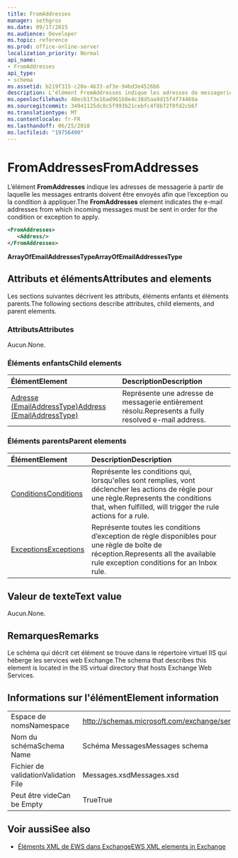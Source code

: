 ```yaml
---
title: FromAddresses
manager: sethgros
ms.date: 09/17/2015
ms.audience: Developer
ms.topic: reference
ms.prod: office-online-server
localization_priority: Normal
api_name:
- FromAddresses
api_type:
- schema
ms.assetid: b219f315-c20a-4633-af3e-94bd3e4526b6
description: L’élément FromAddresses indique les adresses de messagerie à partir de laquelle les messages entrants doivent être envoyés afin que l’exception ou la condition à appliquer.
ms.openlocfilehash: 40ecb1f3e16ad961b8e4c38d5aa9d15f4f74469a
ms.sourcegitcommit: 34041125dc8c5f993b21cebfc4f8b72f0fd2cb6f
ms.translationtype: MT
ms.contentlocale: fr-FR
ms.lasthandoff: 06/25/2018
ms.locfileid: "19756490"
---
```

# <a name="fromaddresses"></a><span data-ttu-id="16405-103">FromAddresses</span><span class="sxs-lookup"><span data-stu-id="16405-103">FromAddresses</span></span>

<span data-ttu-id="16405-104">L’élément **FromAddresses** indique les adresses de messagerie à partir de laquelle les messages entrants doivent être envoyés afin que l’exception ou la condition à appliquer.</span><span class="sxs-lookup"><span data-stu-id="16405-104">The **FromAddresses** element indicates the e-mail addresses from which incoming messages must be sent in order for the condition or exception to apply.</span></span> 
  
```XML
<FromAddresses>
   <Address/>
</FromAddresses>
```

 <span data-ttu-id="16405-105">**ArrayOfEmailAddressesType**</span><span class="sxs-lookup"><span data-stu-id="16405-105">**ArrayOfEmailAddressesType**</span></span>
## <a name="attributes-and-elements"></a><span data-ttu-id="16405-106">Attributs et éléments</span><span class="sxs-lookup"><span data-stu-id="16405-106">Attributes and elements</span></span>

<span data-ttu-id="16405-107">Les sections suivantes décrivent les attributs, éléments enfants et éléments parents.</span><span class="sxs-lookup"><span data-stu-id="16405-107">The following sections describe attributes, child elements, and parent elements.</span></span>
  
### <a name="attributes"></a><span data-ttu-id="16405-108">Attributs</span><span class="sxs-lookup"><span data-stu-id="16405-108">Attributes</span></span>

<span data-ttu-id="16405-109">Aucun.</span><span class="sxs-lookup"><span data-stu-id="16405-109">None.</span></span>
  
### <a name="child-elements"></a><span data-ttu-id="16405-110">Éléments enfants</span><span class="sxs-lookup"><span data-stu-id="16405-110">Child elements</span></span>

|<span data-ttu-id="16405-111">**Élément**</span><span class="sxs-lookup"><span data-stu-id="16405-111">**Element**</span></span>|<span data-ttu-id="16405-112">**Description**</span><span class="sxs-lookup"><span data-stu-id="16405-112">**Description**</span></span>|
|:-----|:-----|
|[<span data-ttu-id="16405-113">Adresse (EmailAddressType)</span><span class="sxs-lookup"><span data-stu-id="16405-113">Address (EmailAddressType)</span></span>](address-emailaddresstype.md) <br/> |<span data-ttu-id="16405-114">Représente une adresse de messagerie entièrement résolu.</span><span class="sxs-lookup"><span data-stu-id="16405-114">Represents a fully resolved e-mail address.</span></span>  <br/> |
   
### <a name="parent-elements"></a><span data-ttu-id="16405-115">Éléments parents</span><span class="sxs-lookup"><span data-stu-id="16405-115">Parent elements</span></span>

|<span data-ttu-id="16405-116">**Élément**</span><span class="sxs-lookup"><span data-stu-id="16405-116">**Element**</span></span>|<span data-ttu-id="16405-117">**Description**</span><span class="sxs-lookup"><span data-stu-id="16405-117">**Description**</span></span>|
|:-----|:-----|
|[<span data-ttu-id="16405-118">Conditions</span><span class="sxs-lookup"><span data-stu-id="16405-118">Conditions</span></span>](conditions.md) <br/> |<span data-ttu-id="16405-119">Représente les conditions qui, lorsqu'elles sont remplies, vont déclencher les actions de règle pour une règle.</span><span class="sxs-lookup"><span data-stu-id="16405-119">Represents the conditions that, when fulfilled, will trigger the rule actions for a rule.</span></span>  <br/> |
|[<span data-ttu-id="16405-120">Exceptions</span><span class="sxs-lookup"><span data-stu-id="16405-120">Exceptions</span></span>](exceptions.md) <br/> |<span data-ttu-id="16405-121">Représente toutes les conditions d’exception de règle disponibles pour une règle de boîte de réception.</span><span class="sxs-lookup"><span data-stu-id="16405-121">Represents all the available rule exception conditions for an Inbox rule.</span></span>  <br/> |
   
## <a name="text-value"></a><span data-ttu-id="16405-122">Valeur de texte</span><span class="sxs-lookup"><span data-stu-id="16405-122">Text value</span></span>

<span data-ttu-id="16405-123">Aucun.</span><span class="sxs-lookup"><span data-stu-id="16405-123">None.</span></span>
  
## <a name="remarks"></a><span data-ttu-id="16405-124">Remarques</span><span class="sxs-lookup"><span data-stu-id="16405-124">Remarks</span></span>

<span data-ttu-id="16405-125">Le schéma qui décrit cet élément se trouve dans le répertoire virtuel IIS qui héberge les services web Exchange.</span><span class="sxs-lookup"><span data-stu-id="16405-125">The schema that describes this element is located in the IIS virtual directory that hosts Exchange Web Services.</span></span>
  
## <a name="element-information"></a><span data-ttu-id="16405-126">Informations sur l'élément</span><span class="sxs-lookup"><span data-stu-id="16405-126">Element information</span></span>

|||
|:-----|:-----|
|<span data-ttu-id="16405-127">Espace de noms</span><span class="sxs-lookup"><span data-stu-id="16405-127">Namespace</span></span>  <br/> |http://schemas.microsoft.com/exchange/services/2006/messages  <br/> |
|<span data-ttu-id="16405-128">Nom du schéma</span><span class="sxs-lookup"><span data-stu-id="16405-128">Schema Name</span></span>  <br/> |<span data-ttu-id="16405-129">Schéma Messages</span><span class="sxs-lookup"><span data-stu-id="16405-129">Messages schema</span></span>  <br/> |
|<span data-ttu-id="16405-130">Fichier de validation</span><span class="sxs-lookup"><span data-stu-id="16405-130">Validation File</span></span>  <br/> |<span data-ttu-id="16405-131">Messages.xsd</span><span class="sxs-lookup"><span data-stu-id="16405-131">Messages.xsd</span></span>  <br/> |
|<span data-ttu-id="16405-132">Peut être vide</span><span class="sxs-lookup"><span data-stu-id="16405-132">Can be Empty</span></span>  <br/> |<span data-ttu-id="16405-133">True</span><span class="sxs-lookup"><span data-stu-id="16405-133">True</span></span>  <br/> |
   
## <a name="see-also"></a><span data-ttu-id="16405-134">Voir aussi</span><span class="sxs-lookup"><span data-stu-id="16405-134">See also</span></span>



- [<span data-ttu-id="16405-135">Éléments XML de EWS dans Exchange</span><span class="sxs-lookup"><span data-stu-id="16405-135">EWS XML elements in Exchange</span></span>](ews-xml-elements-in-exchange.md)

